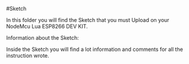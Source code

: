 #Sketch

In this folder you will find the Sketch that you must Upload on your NodeMcu Lua ESP8266 DEV KIT.

Information about the Sketch:

Inside the Sketch you will find a lot information and comments for all the instruction wrote.

